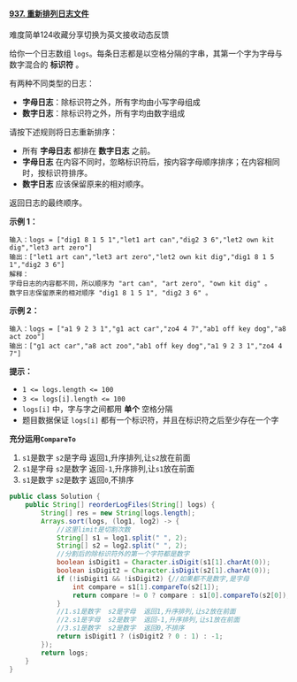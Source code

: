 #### [937. 重新排列日志文件](https://leetcode.cn/problems/reorder-data-in-log-files/)

难度简单124收藏分享切换为英文接收动态反馈

给你一个日志数组 `logs`。每条日志都是以空格分隔的字串，其第一个字为字母与数字混合的 **标识符** 。

有两种不同类型的日志：

- **字母日志**：除标识符之外，所有字均由小写字母组成
- **数字日志**：除标识符之外，所有字均由数字组成

请按下述规则将日志重新排序：

- 所有 **字母日志** 都排在 **数字日志** 之前。
- **字母日志** 在内容不同时，忽略标识符后，按内容字母顺序排序；在内容相同时，按标识符排序。
- **数字日志** 应该保留原来的相对顺序。

返回日志的最终顺序。

**示例 1：**

```
输入：logs = ["dig1 8 1 5 1","let1 art can","dig2 3 6","let2 own kit dig","let3 art zero"]
输出：["let1 art can","let3 art zero","let2 own kit dig","dig1 8 1 5 1","dig2 3 6"]
解释：
字母日志的内容都不同，所以顺序为 "art can", "art zero", "own kit dig" 。
数字日志保留原来的相对顺序 "dig1 8 1 5 1", "dig2 3 6" 。
```

**示例 2：**

```
输入：logs = ["a1 9 2 3 1","g1 act car","zo4 4 7","ab1 off key dog","a8 act zoo"]
输出：["g1 act car","a8 act zoo","ab1 off key dog","a1 9 2 3 1","zo4 4 7"]
```

**提示：**

- `1 <= logs.length <= 100`
- `3 <= logs[i].length <= 100`
- `logs[i]` 中，字与字之间都用 **单个** 空格分隔
- 题目数据保证 `logs[i]` 都有一个标识符，并且在标识符之后至少存在一个字

**充分运用`CompareTo`**

1. `s1`是数字  `s2`是字母 返回`1`,升序排列,让`s2`放在前面
2. `s1`是字母  `s2`是数字 返回`-1`,升序排列,让`s1`放在前面
3. `s1`是数字  `s2`是数字 返回`0`,不排序

```java
public class Solution {
    public String[] reorderLogFiles(String[] logs) {
        String[] res = new String[logs.length];
        Arrays.sort(logs, (log1, log2) -> {
            //这里limit是切割次数
            String[] s1 = log1.split(" ", 2);
            String[] s2 = log2.split(" ", 2);
            //分割后的除标识符外的第一个字符都是数字
            boolean isDigit1 = Character.isDigit(s1[1].charAt(0));
            boolean isDigit2 = Character.isDigit(s2[1].charAt(0));
            if (!isDigit1 && !isDigit2) {//如果都不是数字,是字母
                int compare = s1[1].compareTo(s2[1]);
                return compare != 0 ? compare : s1[0].compareTo(s2[0]);
            }
            //1.s1是数字  s2是字母  返回1,升序排列,让s2放在前面
            //2.s1是字母  s2是数字  返回-1,升序排列,让s1放在前面
            //3.s1是数字  s2是数字  返回0,不排序
            return isDigit1 ? (isDigit2 ? 0 : 1) : -1;
        });
        return logs;
    }
}
```